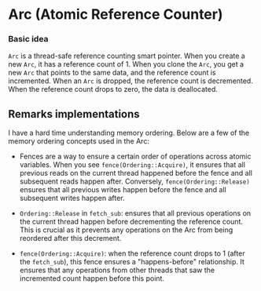 # Arc (Atomic Reference Counter)

### Basic idea

`Arc` is a thread-safe reference counting smart pointer. When you create a new `Arc`, it has a reference count of 1. When you clone the `Arc`, you get a new `Arc` that
points to the same data, and the reference count is incremented. When an `Arc` is dropped, the reference count is decremented. When the reference count drops to zero, the data is deallocated.

## Remarks implementations

I have a hard time understanding memory ordering. Below are a few of the memory ordering concepts used in the Arc:

- Fences are a way to ensure a certain order of operations across atomic variables. When you see `fence(Ordering::Acquire)`, it ensures that all previous reads on the current thread happened before the fence and all subsequent reads happen after.
  Conversely, `fence(Ordering::Release)` ensures that all previous writes happen before the fence and all subsequent writes happen after.

- `Ordering::Release` in `fetch_sub`: ensures that all previous operations on the current thread happen before decrementing the reference count.
  This is crucial as it prevents any operations on the Arc from being reordered after this decrement.

- `fence(Ordering::Acquire)`: when the reference count drops to 1 (after the `fetch_sub`), this fence ensures a "happens-before" relationship. It ensures that any operations from other threads that saw the incremented count
  happen before this point.
